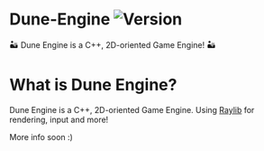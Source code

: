 # Dune-Engine ![Version](https://img.shields.io/badge/version-v0.0.1-green)
🏜️ Dune Engine is a C++, 2D-oriented Game Engine! 🏜️

# What is Dune Engine?

Dune Engine is a C++, 2D-oriented Game Engine. Using [Raylib](https://www.raylib.com/) for rendering, input and more!

More info soon :)